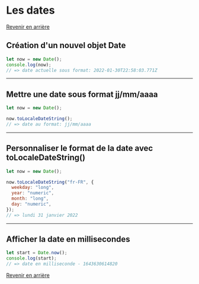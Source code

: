 # Les dates

[Revenir en arrière](./Cours_JS.md)

## Création d'un nouvel objet Date

```js
let now = new Date();
console.log(now);
// => date actuelle sous format: 2022-01-30T22:58:03.771Z
```

---

## Mettre une date sous format jj/mm/aaaa

```js
let now = new Date();

now.toLocaleDateString();
// => date au format: jj/mm/aaaa
```

---

## Personnaliser le format de la date avec toLocaleDateString()

```js
let now = new Date();

now.toLocaleDateString("fr-FR", {
  weekday: "long",
  year: "numeric",
  month: "long",
  day: "numeric",
});
// => lundi 31 janvier 2022
```

---

## Afficher la date en millisecondes

```js
let start = Date.now();
console.log(start);
// => date en milliseconde - 1643630614820
```

[Revenir en arrière](./Cours_JS.md)